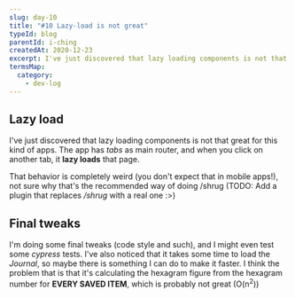 ```yaml
---
slug: day-10
title: "#10 Lazy-load is not great"
typeId: blog
parentId: i-ching
createdAt: 2020-12-23
excerpt: I've just discovered that lazy loading components is not that great for this kind of apps.
termsMap:
  category:
    - dev-log
---
```


## Lazy load

I've just discovered that lazy loading components is not that great for this kind of apps. The app has _tabs_ as main router, and when you click on another tab, it **lazy loads** that page.

That behavior is completely weird (you don't expect that in mobile apps!), not sure why that's the recommended way of doing /shrug (TODO: Add a plugin that replaces _/shrug_ with a real one :>)

## Final tweaks

I'm doing some final tweaks (code style and such), and I might even test some _cypress_ tests.
I've also noticed that it takes some time to load the _Journal_, so maybe there is something I can do to make it faster. I think the problem that is that it's calculating the hexagram figure from the hexagram number for **EVERY SAVED ITEM**, which is probably not great (O(n<sup>2</sup>))